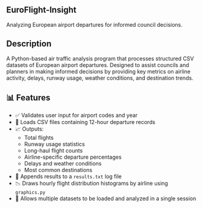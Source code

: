 ## EuroFlight-Insight
Analyzing European airport departures for informed council decisions.

## Description
A Python-based air traffic analysis program that processes structured CSV datasets of European airport departures. Designed to assist councils and planners in making informed decisions by providing key metrics on airline activity, delays, runway usage, weather conditions, and destination trends.

## 📊 Features

- ✅ Validates user input for airport codes and year
- 📁 Loads CSV files containing 12-hour departure records
- 📈 Outputs:
  - Total flights
  - Runway usage statistics
  - Long-haul flight counts
  - Airline-specific departure percentages
  - Delays and weather conditions
  - Most common destinations
- 📝 Appends results to a `results.txt` log file
- 📉 Draws hourly flight distribution histograms by airline using `graphics.py`
- 🔁 Allows multiple datasets to be loaded and analyzed in a single session
